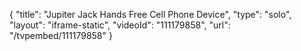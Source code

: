 {
    "title": "Jupiter Jack Hands Free Cell Phone Device",
    "type": "solo",
    "layout": "iframe-static",
    "videoId": "111179858",
    "url": "\/tvpembed\/111179858"
}